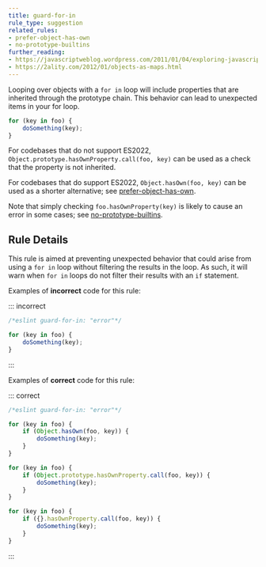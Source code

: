```yaml
---
title: guard-for-in
rule_type: suggestion
related_rules:
- prefer-object-has-own
- no-prototype-builtins
further_reading:
- https://javascriptweblog.wordpress.com/2011/01/04/exploring-javascript-for-in-loops/
- https://2ality.com/2012/01/objects-as-maps.html
---
```


Looping over objects with a `for in` loop will include properties that are inherited through the prototype chain. This behavior can lead to unexpected items in your for loop.

```js
for (key in foo) {
    doSomething(key);
}
```

For codebases that do not support ES2022, `Object.prototype.hasOwnProperty.call(foo, key)` can be used as a check that the property is not inherited.

For codebases that do support ES2022, `Object.hasOwn(foo, key)` can be used as a shorter alternative; see [prefer-object-has-own](prefer-object-has-own).

Note that simply checking `foo.hasOwnProperty(key)` is likely to cause an error in some cases; see [no-prototype-builtins](no-prototype-builtins).

## Rule Details

This rule is aimed at preventing unexpected behavior that could arise from using a `for in` loop without filtering the results in the loop. As such, it will warn when `for in` loops do not filter their results with an `if` statement.

Examples of **incorrect** code for this rule:

::: incorrect

```js
/*eslint guard-for-in: "error"*/

for (key in foo) {
    doSomething(key);
}
```

:::

Examples of **correct** code for this rule:

::: correct

```js
/*eslint guard-for-in: "error"*/

for (key in foo) {
    if (Object.hasOwn(foo, key)) {
        doSomething(key);
    }
}

for (key in foo) {
    if (Object.prototype.hasOwnProperty.call(foo, key)) {
        doSomething(key);
    }
}

for (key in foo) {
    if ({}.hasOwnProperty.call(foo, key)) {
        doSomething(key);
    }
}
```

:::
